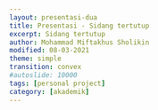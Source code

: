 ```yaml
---
layout: presentasi-dua
title: Presentasi - Sidang tertutup
excerpt: Sidang tertutup
author: Mohammad Miftakhus Sholikin
modified: 08-03-2021
theme: simple
transition: convex
#autoslide: 10000 
tags: [personal project]
category: [akademik]
---
```




<script>
 <style>
	mark {
		background-color: white;
		color: "#960e29";
	}
 </style>
</script>

<section
 data-markdown
 data-transition="zoom"
 id = "sampul">
 <script>
  <h4><a href = "{{ site.github.url }}/laman/akademik/"><b>Kajian <i>in silico</i> dan <i>in vitro</i> peptida antimikroba pada<br/>ayam broiler dan anak babi</b></a></h4>
  <hr><small><b>Mohammad Miftakhus Sholikin</b><br/><br/><small>Dibimbing oleh:</small><br/>Prof. Dr. Ir. Nahrowi, MS.c.<br/>Dr. Anuraga Jayanegara, S.Pt., M.Sc.<br/>Prof. Dr. Ir. Aris Tri Wahyudi, M.S.</small>
  <hr><small><small>Penguji Sidang Tertutup:</small><br/>Dr. Cahyo Budiman, S.Pt. M.Eng.<br/>Dr. Dilla Mareistia Fassah, S.Pt. M.Sc.</small>
 </script>
</section>

<section
 data-markdown
 data-transition="slide-in fade-out"
 id = "daftar-isi">
 <script>
 <h4 style="text-align:left"><a href="#/sampul">Daftar Isi</a></h4>
 <h4 style="text-align:left"><small><a href="{{ site.github.url }}/akademik/presentasi-sidang-tertutup/?print-pdf#/sampul">Cetak</a></small></h4>
 <div class="three-column">
  <div>
   <p style="font-size:25px">
    <a href="#/pendahuluan">1. Pendahuluan</a><br/><br/>
    <a href="#/permasalahan"><small>1.1 Permasalahan</small></a><br/>
    <a href="#/ketergantungan"><small>1.2 Ketergantungan</small></a><br/>
    <a href="#/alternatif"><small>1.3 Alternatif</small></a><br/>
    <a href="#/peptida-antimikroba"><small>1.4 Peptida Antimikroba PAM</small></a><br/>
    <a href="#/keunggulan-pam"><small>1.5 Keunggulan PAM</small></a><br/>
    <a href="#/tujuan"><small>1.6 Tujuan</small></a><br/>
    <a href="#/tahapan-penelitian"><small>1.7 Tahapan Penelitian</small></a><br/>
    <a href="#/kebaruan"><small>1.8 Kebaruan</small></a><br/><br/>
    <a href="#/materi-metode">2. Materi dan Metode</a><br/><br/>
    <a href="#/parameter-penelitian"><small>2.1 Parameter Penelitian</small></a><br/>
   </p>
  </div>
  <div>
   <p style="font-size:25px">
    <a href="#/aku"><small>2.2 Analisis Komponen Utama</small></a><br/>
    <a href="#/meta-analisis"><small>2.3 Meta-Analisis</small></a><br/>
    <a href="#/sintesis-clp1"><small>2.4 Sintesis Peptida CLP1</small></a><br/>
    <a href="#/antikanker"><small>2.5 Uji Antikanker</small></a><br/>
    <br/><a href="#/hasil-pembahasan">3. Hasil dan Pembahasan</a><br/><br/>
    <a href="#/karakteristik-pam"><small>3.1 Karakteristik PAM</small></a><br/>
    <a href="#/peptida-clp1"><small>3.2 Peptida CLP1</small></a><br/>
    <a href="#/antikanker-maggot"><small>3.3 Antikanker dari Maggot</small></a><br/>
    <a href="#/meta-broiler-1"><small>3.4 Meta-Analisis Ayam Broiler</small></a><br/>
    <a href="#/meta-babi-1"><small>3.5 Meta-Analisis Anak Babi</small></a><br/>
    <a href="#/mekanisme-pam-bakteri"><small>3.6 Mekanisme PAM Bakteri</small></a><br/>
   </p>
  </div>
  <div>
   <p style="font-size:25px">
    <a href="#/mekanisme-pam-invivo"><small>3.7 Mekanisme PAM <i>In Vivo</i></small></a><br/>
    <a href="#/diagram-mekanisme-pam-invivo"><small>3.8 Diagram Mekanisme PAM <i>In Vivo</i></small></a><br/>
    <br/><a href="#/simpulan">4. Simpulan</a><br/><br/>
    <a href="#/simpulan-penelitian"><small>4.1 Simpulan</small></a><br/><br/>
    <a href="#/publikasi">5. Publikasi</a><br/><br/>
    <a href="#/publikasi-penelitian"><small>5.1 Publikasi</small></a><br/>
  </div>
 </div>
 </script>
</section>

<section
 data-markdown
 data-transition="slide-in fade-out"
 id = "pendahuluan">
 <script>
 <h4><a href="#/daftar-isi">1. Pendahuluan</a></h4>
 </script>
</section>

<section
 data-markdown
 data-transition="slide-in fade-out"
 id = "permasalahan">
 <script>
 <h4><a href="#/daftar-isi">1.1 Permasalahan</a></h4>
 <div class="two-column">
   <div>
   <img src="{{ site.github.url }}/images/postingan/2021-01-26-sidkom-prasidang/sidkom-prasidang-permasalahan.svg"; height="475px">
  </div>
  <div>
   <br/><p align="justify" style="font-size:20px">Antibiotik imbuhan pakan (<mark><b>AIP</b></mark>) &#x2192; avilamycin, bacitracin, enramycin, flavomycin, halquinol, lincomycin, narasin, salinomycin, tiamulin, tylosin, dan virginiamycin <a href="https://www.pubvet.com.br/uploads/564b4cc69fbde87e053e3ae1b6d1f29b.pdf">(Cardinal <i>et al</i>. 2020)</a></p>
   <p style="font-size:20px">Dampak negatif AIP<br/>1. Reistensi<br/> 2. Residu<br/> 3. Alergi<br/> 4. Kanker</p>
   <p style="font-size:20px">Dilarang oleh<br/> a.<mark> FAO</mark>,<br/> b.<mark> Uni Eropa</mark>,<br/> c.<mark> WHO</mark>,<br/> d.<mark> Kementan</mark> &#x2192; permentan nomer 14 tahun 2017</p>
  </div>
 </div>
 </script>
</section>

<section
 data-markdown
 data-transition="slide-in fade-out"
 id = "ketergantungan">
 <script>
 <h4><a href="#/daftar-isi">1.2 Ketergantungan</a></h4>
 <div class="two-column">
   <div>
   <img src="{{ site.github.url }}/images/postingan/2021-01-26-sidkom-prasidang/sidkom-prasidang-ketergantungan.svg"; height="475px">
  </div>
  <div>
   <br/><br/><p align="justify" style="font-size:25px">Lalu apa yang menyebabkan peternak bergantung dengan AIP?</p>
   <p style="font-size:25px">1. Efisiensi<br/> 2. Lingkungan tropis &#x2192; sumber penyakit<br/> 3. <a href="https://en.wikipedia.org/wiki/Biosecurity"><b>Biosekuriti?</b></a></p>
   <p style="font-size:25px; color:orange"><b>Alternatif AIP</b></p>
  </div>
 </div>
 </script>
</section>

<section
 data-markdown
 data-transition="slide-in fade-out"
 id = "alternatif">
 <script>
 <h4><a href="#/daftar-isi">1.3 Alternatif</a></h4>
 <div class="two-column">
   <div>
   <img src="{{ site.github.url }}/images/postingan/2021-01-26-sidkom-prasidang/sidkom-prasidang-alternatif.svg"; height="375px">
  </div>
  <div>
   <br/><br/><p align="justify" style="font-size:25px">Alternatif AIP Gadde <i>et al.</i> (2017):</p>
   <p class="paragraf-column" style="font-size:25px">1. Probiotik<br/> 2. Prebiotik<br/> 3. Simbiotik<br/> 4. Silika aktif<br/> 5. Fitobiotik<br/> 6. Asam organik<br/> 7. <mark>Peptida aktif</mark><br/> 8. Hiperimun</p>
  </div>
 </div>
 </script>
</section>

<section
 data-markdown
 data-transition="slide-in fade-out"
 id = "peptida-antimikroba">
 <script>
 <h4><a href="#/daftar-isi">1.4 Peptida Antimikroba PAM</a></h4>
 <div class="two-column">
   <div>
   <img src="{{ site.github.url }}/images/postingan/2021-01-26-sidkom-prasidang/sidkom-prasidang-peptida-antimikroba.svg"; height="475px">
  </div>
  <div>
   <br/><p align="justify" style="font-size:25px">Karakteristik PAM (<a href="http://www.mdpi.com/1422-0067/17/5/603">Wang <i>et al</i>. 2016</a>):</p>
   <p align="left" class="paragraf-column" style="font-size:20px">1. Peptida (12-100 aa)<br/> 2. Bersifat amfipatik<br/> 3. Berukuran 4-12 kDa<br/> 4. Bersifat bakteriostatik dan/atau bakterisidal terhadap bakteri gram-positif, gram-negartif, fungi, khamir, dan virus</p>
   <p align="justify" style="font-size:25px">Sumber PAM: bakteri, fungi, tumbuhan, dan hewan.</p>
   <p align="justify" style="font-size:25px">PAM serangga dikelompokan menjadi lima jenis (<a href="http://link.springer.com/10.1007/s00253-014-5792-6">Yi <i>et al</i>. 2014</a>).</p>
  </div>
 </div>
 </script>
</section>

<section
 data-markdown
 data-transition="slide-in fade-out"
 id = "keunggulan-pam">
 <script>
 <h4><a href="#/daftar-isi">1.5 Keunggulan PAM</a></h4>
 <div class="two-column">
   <div>
   <img src="{{ site.github.url }}/images/postingan/2021-01-26-sidkom-prasidang/sidkom-prasidang-keunggulan-pam.svg"; height="275px">
  </div>
  <div>
   <p align="justify" style="font-size:25px">Keunggulan PAM (<a href="http://www.jasbsci.com/content/6/1/19">Hao Xiao <i>et al</i>. 2015</a>).</p>
   <p align="justify" style="font-size:20px">1. Tidak menimbulkan residu<br/> 2. Antimikroba spektrum luas<br/> 3. Bersifat antikanker<br/> 4. Menurunkan konversi pakan<br/> 5. Meningkatkan bobot potong<br/> 6. Memperbaiki morfologi usus halus</p>
  </div>
 </div>
 </script>
</section>

<section
 data-markdown
 data-transition="slide-in fade-out"
 id = "tujuan">
 <script>
 <h4><a href="#/daftar-isi">1.6 Tujuan</a></h4>
 <p align="left" style="font-size:24px"><mark>Tujuan umum</mark>: <br/>evaluasi PAM &#x2192; <i>in silico</i> dan <i>in vitro</i> &#x2192; performa pertumbuhan (ayam broiler dan anak babi). <br/><br/><mark>Tujuan khusus</mark>: <br/>i. karakteristik PAM, <br/>ii. sintesis PAM (CLP1), <br/>iii. ekstrak maggot sebagai antikanker, <br/>iv. kajian komprehensif PAM (meta-analisis), dan <br/>v. level optimal pemberiannya.
 </script>
</section>

<section
 data-markdown
 data-transition="slide-in fade-out"
 id = "tahapan-penelitian">
 <script>
 <h4><a href="#/daftar-isi">1.7 Tahapan Penelitian</a></h4>
 <p align="center" style="font-size:20px"><img src="{{ site.github.url }}/images/postingan/2021-01-26-sidkom-prasidang/sidkom-prasidang-tahapan-penelitian.svg"; height="475px"> <br/>Tahapan Penelitian <mark>Kajian <i>In Silico</i> dan <i>In Vitro</i> Peptida Antimikroba pada Ayam Broiler dan Anak Babi</mark></p>
 </script>
</section>

<section
 data-markdown
 data-transition="slide-in fade-out"
 id = "kebaruan">
 <script>
 <h4><a href="#/daftar-isi">1.8 Kebaruan</a></h4>
   <p align="left" style="font-size:20px"><mark>Penelitian terdahulu</mark>:<br/> 1. <a href="https://onlinelibrary.wiley.com/doi/abs/10.1111/1748-5967.12226">Park <i>et al</i>. (2017)</a> berhasil mengisolasi PAM (cecropin like-peptide 1 atau CLP1) dari maggot,<br/> 2. Meta-analisis aditif antimikroba (tidak hanya PAM) oleh <a href="https://www.sciencedirect.com/science/article/pii/S1090023319300528">Vanrolleghem <i>et al</i>. (2019)</a> dan <a href="https://jasbsci.biomedcentral.com/articles/10.1186/s40104-020-00534-2">Xu <i>et al</i>. (2021)</a>.</p>
   <p align="left" style="font-size:20px"><mark>Kebaruan</mark>:<br/> 1. <b>Produk</b> plasmid pt7CFE1-CHis yang disisipi cDNA CLP1,<br/> 2. <b>Produk</b> ekstrak antikanker maggot,<br/> 3. <b>Metodologi</b> pemetaan karakteristik PAM berdasarkan BM, sekuen AA, dan nilai KHM,<br/> 4. <b>Metodologi</b> kajian komprehensif <i>in vivo</i> PAM dan rekomendasi level pengguanaannya.</p>
 </script>
</section>

<section
 data-markdown
 data-transition="slide-in fade-out"
 id = "materi-metode">
 <script>
 <h4><a href="#/daftar-isi">2. Materi dan Metode</a></h4>
 </script>
</section>

<section
 data-markdown
 data-transition="slide-in fade-out"
 id = "parameter-penelitian">
 <script>
 <h4><a href="#/daftar-isi">2.1 Parameter Penelitian</a></h4>
 <p align="center" style="font-size:20px"><img src="{{ site.github.url }}/images/postingan/2021-01-26-sidkom-prasidang/sidkom-prasidang-parameter-penelitian.svg"; height="475px"> <br/>Parameter <mark>Kajian <i>In Silico</i> dan <i>In Vitro</i> Peptida Antimikroba pada Ayam Broiler dan Anak Babi</mark></p>
 </script>
</section>

<section
 data-markdown
 data-transition="slide-in fade-out"
 id = "aku">
 <script>
 <h4><a href="#/daftar-isi">2.2 Analisis Komponen Utama</a></h4>
 <div class="two-column">
   <div>
     <br/><br/><p align="justify" style="font-size:25px">Mereduksi data dari multivariabel menjadi komponen utama yang lebih sederhana</a></p>
     <p style="font-size:25px">Langkah:<br/> 1. Data &#x2192; komponen utama (KU)<br/> 2. Ukuran statistik &#x2192; <mark>nilai eigen</mark><br/> 3. Karakterisasi data &#x2192; <mark>grafik biplot</mark></p>
  </div>
  <div>
   <img src="{{ site.github.url }}/images/postingan/2021-01-26-sidkom-prasidang/sidkom-prasidang-aku.svg"; height="475px">
  </div>
 </div>
 </script>
</section>

<section
 data-markdown
 data-transition="slide-in fade-out"
 id = "langkah-aku">
 <script>
 <h4><a href="#/daftar-isi">2.2 <b>Langkah</b> Analisis Komponen Utama</a></h4>
 <p style="font-size:20px"><img src="{{ site.github.url }}/images/postingan/2021-01-26-sidkom-prasidang/sidkom-prasidang-langkah-aku.svg"; height="475px"><br/>Langkah tabulasi data dan analisis menggunakan analisis komponen utama</p>
 </script>
</section>

<section
 data-markdown
 data-transition="slide-in fade-out"
 id = "meta-analisis">
 <script>
 <h4><a href="#/daftar-isi">2.3 Meta-Analisis</a></h4>
 <div class="two-column">
   <div>
     <p align="justify" style="font-size:25px">Kuantifikasi hasil-hasil penelitian agar kajian menjadi komprehensif. Adapun pemilahan literatur mengacu pada PRISMA-P (<a href="https://www.bmj.com/lookup/doi/10.1136/bmj.g7647">Shamseer et al. 2015</a>)</p>
     <p style="font-size:25px">Langkah:<br/> 1. Seleksi literatur<br/> 2. Penyusunan data<br/> 3. Analisis &#x2192; linear mixed model (LMM) (<a href="https://www.cambridge.org/core/journals/animal/article/abs/metaanalyses-of-experimental-data-in-animal-nutrition/E14D11E9E0A7C451E15F21D1D3926682">Sauvant <i>et al</i>. 2008</a> dan <a href="https://www.journalofdairyscience.org/article/S0022-0302(01)74530-4/pdf">St-Pierre 2001</a>)<br/> 4. Intepretasi hasil</p>
  </div>
  <div>
   <img src="{{ site.github.url }}/images/postingan/2021-01-26-sidkom-prasidang/sidkom-prasidang-metal.svg"; height="475px">
  </div>
 </div>
 </script>
</section>

<section
 data-markdown
 data-transition="slide-in fade-out"
 id = "langkah-meta-analisis">
 <script>
 <h4><a href="#/daftar-isi">2.3 <b>Langkah</b> Seleksi Literatur dari Meta-Analisis</a></h4>
 <p align="center" style="font-size:20px"><img src="{{ site.github.url }}/images/postingan/2021-01-26-sidkom-prasidang/sidkom-prasidang-langkah-metal.svg"; height="475px"><br/> Langkah pemilihan literatur yang dipergunakan dalam meta-analisis pengaruh PAM<br/> terhadap performa ayam broiler dan anak babi (<a href="https://www.bmj.com/content/349/bmj.g7647">Shamseer <i>et al</i>. 2015</a>).</p>
 </script>
</section>

<section
 data-markdown
 data-transition="slide-in fade-out"
 id = "sintesis-clp1">
 <script>
 <h4><a href="#/daftar-isi">2.4 Sintesis <i>Cecropin Like-Peptide</i> 1 asal Maggot</a></h4>
 <div class="two-column">
   <div>
     <p align="justify" style="font-size:25px">RNA diekstraksi dari maggot (<i>Hermitia illucens</i>)</p>
     <p style="font-size:25px; color:#b32400"><b>Komplemen DNA CLP1</b>: 5’-GGT TGG CGG AAG AGG GTC TTC; 3’- TTA TCC TTG TTG TGG TGG TCC ACC TCG<br/></p>
     <p style="font-size:25px; color:#b32400"><b>T7</b>: 5’ – AAC GAC GGC CAG TGA ATT GTA ATA</p>
     <p style="font-size:25px; color:#b32400"><b>IRES (<i>internal ribosome entry site</i>)</b>: 5’ – ATG GGT GGT GGC CAT ATT ATC ATC</p>
     <p style="font-size:25px; color:#b32400"><b><i>His-tagged</i> (<i>internal ribosome entry site</i>)</b>: 5’ – ATG GTG ATG GTG ATG ATG</p>
   </div>
   <div>
     <img src="{{ site.github.url }}/images/postingan/2021-01-26-sidkom-prasidang/sidkom-prasidang-sintesis-clp1.svg"; height="475px">
   </div>
 </script>
</section>


<section
 data-markdown
 data-transition="slide-in fade-out"
 id = "langkah-sintesis-clp1">
 <script>
 <h4><a href="#/daftar-isi">2.4 <b>Langkah</b> Sintesis <i>Cecropin Like-Peptide</i> 1 asal Maggot</a></h4>
 <div>
  <img src="{{ site.github.url }}/images/postingan/2021-01-26-sidkom-prasidang/sidkom-prasidang-langkah-sintesis-clp1.svg"; height="575px">
 </div>
 </script>
</section>

<section
 data-markdown
 data-transition="slide-in fade-out"
 id = "ektraksi-rna">
 <script>
 <h4><a href="#/daftar-isi">2.4 <b>Langkah</b> Ekstraksi RNA asal Maggot</a></h4>
 <p align="center" style="font-size:20px"><img src="{{ site.github.url }}/images/postingan/2021-01-26-sidkom-prasidang/sidkom-prasidang-ekstraksi-rna.svg"; height="350px"><br/> Langkah ekstraksi RNA dari Maggot</p>
 </script>
</section>

<section
 data-markdown
 data-transition="slide-in fade-out"
 id = "pembuatan-fragmen-clp1">
 <script>
 <h4><a href="#/daftar-isi">2.4 <b>Langkah</b> Penyisipan cDNA CLP1 pada Plasmid pt7CFE1-CHis</a></h4>
 <p align="center" style="font-size:20px"><img src="{{ site.github.url }}/images/postingan/2021-01-26-sidkom-prasidang/sidkom-prasidang-langkah-penyisipan-clp1.svg"; height="450px"><br/> Langkah penyisipan cDNA CLP1 pada <i>multiple cloning site</i> (MSC) pada plasmid pt7CFE1-CHis</p>
 </script>
</section>

<section
 data-markdown
 data-transition="slide-in fade-out"
 id = "antikanker">
 <script>
 <h4><a href="#/daftar-isi">2.5 Uji Antikanker</a></h4>
 <p align="center" style="font-size:20px"><img src="{{ site.github.url }}/images/postingan/2021-01-26-sidkom-prasidang/sidkom-prasidang-uji-antikanker.svg"; height="475px"><br/> Sel kanker <b>MOLT4</b> (<a href="https://en.wikipedia.org/wiki/Acute_lymphoblastic_leukemia">leukemia limfoblastik akut</a>)<br/>dan <b>K562</b> (<a href="https://en.wikipedia.org/wiki/Chronic_myelogenous_leukemia">leukemia myelogenous kronis</a>)</p>
 </script>
</section>

<section
 data-markdown
 data-transition="slide-in fade-out"
 id = "langkah-antikanker">
 <script>
 <h4><a href="#/daftar-isi">2.5 <b>Langkah</b> Uji Antikanker</a></h4>
 <p align="center" style="font-size:20px"><img src="{{ site.github.url }}/images/postingan/2021-01-26-sidkom-prasidang/sidkom-prasidang-langkah-uji-antikanker.svg"; height="450px"><br/> Langkah uji antikanker ekstrak etanol dan akuades dari maggot</p>
 </script>
</section>

<section
 data-markdown
 data-transition="slide-in fade-out"
 id = "hasil-pembahasan">
 <script>
 <h4><a href="#/daftar-isi">3. Hasil dan Pembahasan</a></h4>
 </script>
</section>

<section
 data-markdown
 data-transition="slide-in fade-out"
 id = "karakteristik-pam">
 <script>
 <h4><a href="#/daftar-isi">3.1 Karakteristik PAM</a></h4>
 <p align="center" style="font-size:20px"><img src="{{ site.github.url }}/images/postingan/2021-01-26-sidkom-prasidang/sidkom-prasidang-biplot-pam.svg"; height="475px"><br/>Kuadran: 1. Jenis lain (KHM gram+) 2. α-heliks dan glisin, 3. sistein (KHM khamir dan gram-),<br/> 4. prolin (KHM fungi), sifat PAM pada kuadran 1 dan 3 memiliki perbedaan yang kontras<br/> demikian pula dengan kuadran 2 dan 4</p>
 </script>
</section>

<section
 data-markdown
 data-transition="slide-in fade-out"
 id = "peptida-clp1">
 <script>
 <h4><a href="#/daftar-isi">3.2 Peptida CLP1</a></h4>
 <p align="center" style="font-size:20px"><img src="{{ site.github.url }}/images/postingan/2021-01-26-sidkom-prasidang/sidkom-prasidang-peptida-clp1.svg"; height="375px"><br/> Hasil pengujian SDS-page, dot blot, dan mikroskop flourosen dari A. Kontrol negatif<br/>B. <i>Green fluorescent</i> protein C. Peptida CLP1</p>
 </script>
</section>

<section
 data-markdown
 data-transition="slide-in fade-out"
 id = "sds-page">
 <script>
 <h4><a href="#/daftar-isi">3.2 Hasil Pengujian Menggunakan SDS-Page</a></h4>
 <p align="center" style="font-size:20px"><img src="{{ site.github.url }}/images/postingan/2021-01-26-sidkom-prasidang/sidkom-prasidang-hasil-sds-page.svg"; height="375px"><br/> Hasil pengujian SDS-page, dot blot, dan mikroskop flourosen dari A. Kontrol negatif<br/>B. <i>Green fluorescent</i> protein C. Peptida CLP1</p>
 </script>
</section>

<section
 data-markdown
 data-transition="slide-in fade-out"
 id = "antikanker-maggot">
 <script>
 <h4><a href="#/daftar-isi">3.3 Nilai IC50 Ekstrak Etanol dan Akuades dari Maggot</a></h4>
 <p align="center" style="font-size:20px"><img src="{{ site.github.url }}/images/postingan/2021-01-26-sidkom-prasidang/sidkom-prasidang-ic50.svg"; height="375px"><br/> Nilai IC50 dari ekstrak akuades dan etanol maggot, sitotoksisititas<br/> (i) sitotoksik potensial &#x2192; IC50 <100 μg mL<sup>-1</sup>,<br/> (ii) sitotoksik moderat &#x2192; 100 μg mL<sup>-1</sup> < IC50 < 1000 μg mL<sup>-1</sup> dan<br/> (iii) tidak toksik &#x2192; IC50 >1000 μg mL <sup>-1</sup> (Yun <i>et al</i>. 2017).</p>
 </script>
</section>

<section
 data-markdown
 data-transition="slide-in fade-out"
 id = "meta-broiler-1">
 <script>
 <h4><a href="#/daftar-isi">3.4 <b>Tabel</b> Meta-Analisis: Performa Pertumbuhan Ayam Broiler</a></h4>
 <p align="center" style="font-size:20px"><img src="{{ site.github.url }}/images/postingan/2021-01-26-sidkom-prasidang/sidkom-prasidang-meta-broiler-1.svg"; height="375px"><br/> Performa pertumbuhan ayam broiler fase starter dan finisher (BB, PPBH,<br/> dan FCR) nyata meningkat sedangkan, KPH tidak signifikan.</p>
 </script>
</section>

<section
 data-markdown
 data-transition="slide-in fade-out"
 id = "meta-broiler-2">
 <script>
 <h4 style="font-size:35px"><a href="#/daftar-isi">3.4 <b>Tabel</b> Meta-Analisis: Performa Pertumbuhan Ayam Broiler (lanjutan)</a></h4>
 <p align="center" style="font-size:20px"><img src="{{ site.github.url }}/images/postingan/2021-01-26-sidkom-prasidang/sidkom-prasidang-meta-broiler-2.svg"; height="250px"><br/> Total fase parameter (BB, PPBH, dan FCR) nyata meningkat, KPH tidak signifikan.</p>
 </script>
</section>

<section
 data-markdown
 data-transition="slide-in fade-out"
 id = "meta-babi-1">
 <script>
 <h4><a href="#/daftar-isi">3.5 <b>Tabel</b> Meta-Analisis: Performa Pertumbuhan Anak Babi</a></h4>
 <p align="center" style="font-size:20px"><img src="{{ site.github.url }}/images/postingan/2021-01-26-sidkom-prasidang/sidkom-prasidang-meta-babi-1.svg"; height="375px"><br/> Fase 1 dan 2 dari pertumbuhan anak babi, parameter (BB, PPBH, KPH,<br/> dan FCR) nyata meningkat sedangkan, KPH pada fase 2 tidak signifikan</p>
 </script>
</section>

<section
 data-markdown
 data-transition="slide-in fade-out"
 id = "meta-babi-2">
 <script>
 <h4><a href="#/daftar-isi">3.5 <b>Tabel</b> Meta-Analisis: Performa Pertumbuhan Anak Babi (lanjutan)</a></h4>
 <p align="center" style="font-size:20px"><img src="{{ site.github.url }}/images/postingan/2021-01-26-sidkom-prasidang/sidkom-prasidang-meta-babi-2.svg"; height="250px"><br/> Total fase anak babi, parameter BB nyata meningkat, parameter lain tidak signifikan</p>
 </script>
</section>

<section
 data-markdown
 data-transition="slide-in fade-out"
 id = "mekanisme-pam-bakteri">
 <script>
 <h4><a href="#/daftar-isi">3.6 Mekanisme Kerja PAM terhadap Bakteri Patogen</a></h4>
 <div class="two-column">
  <div>
    <img src="{{ site.github.url }}/images/postingan/2021-01-26-sidkom-prasidang/sidkom-prasidang-mekanisme-pam-bakteri.svg"; height="375px">
  </div>
  <div>
    <p align="left" style="font-size:20px">Model pengahambatan peptida antimikroba</p>
    <table style="width: 100%; border: 0px; font-size: 20px">
    <tr>
        <td>A.</td>
        <td><mark>perusakan dinding sel</mark>,</td>
    </tr>
    <tr>
        <td>B.</td>
        <td><mark>pengikatan nutrien dan mineral</mark>,</td>
    </tr>
    <tr>
        <td>C.</td>
        <td><mark>perusakan transkripsi DNA</mark>,</td>
    </tr>
    <tr>
        <td>D.</td>
        <td><mark>penghambatan translasi RNA</mark>,</td>
    </tr>
    <tr>
        <td>E.</td>
        <td><mark>penghambatan fungsi ribosom</mark> dalam sintesis protein, dan</td>
    </tr>
    <tr>
        <td>F.</td>
        <td><mark>pemblokiran protein chaperone</mark>, protein ini diperlukan untuk melipat protein dengan benar,</td>
    </tr>
    <tr>
        <td>G.</td>
        <td><mark><mark>penghambatan respirasi seluler dan induksi pembentukan ROS</mark> dan kerusakan integritas membran sel mitokondria dan kegagalan pembentukan ATP dan NADH (modifikasi Hao Xiao <i>et al</i>. 2015)</td>
    </tr>
    <tr></tr>
    </table>
  </div>
 </div>
 </script>
</section>

<section
 data-markdown
 data-transition="slide-in fade-out"
 id = "mekanisme-pam-invivo">
 <script>
  <h4 style="font-size:35px"><a href="#/daftar-isi">3.7 Mekanisme Kerja PAM dalam Meningkatkan Perfoma Pertumbuhan</a></h4>
  <table style="width: 100%; border: 0px; font-size: 25px">
    <tr>
        <td></td>
        <td><mark>Menyebabkan:</mark></td>
    </tr>
    <tr>
        <td>1.</td>
        <td>PAM mengeliminasi bakteri patogen yang menutupi dinding usus halus sehingga poliferasi bakteri asam laktat meningkat,</td>
    </tr>
    <tr>
        <td>2.</td>
        <td>PAM memperbaiki status imunitas lumen usus dengan menginduksi pembentukan senyawa imunostimulan,</td>
    </tr>
    <tr>
        <td>3.</td>
        <td>ekosistem saluran cerna yang seimbang menyebabkan peningkatan perkembangan morfologi vilus usus.</td>
    </tr>
    <tr>
        <td></td>
        <td><br/><mark>Dampak:</mark></td>
    </tr>
    <tr>
        <td>1.</td>
        <td>Rasio vilus terhadap kedalaman kripta meningkat,</td>
    </tr>
    <tr>
        <td>2.</td>
        <td>memperluas bidang penyerapan,</td>
    </tr>
    <tr>
        <td>3.</td>
        <td>penyerapan nutrien lebih banyak dan efisien, dan</td>
    </tr>
    <tr>
        <td>4.</td>
        <td>meningkatkan performa pertumbuhan.</td>
    </tr>
    <tr></tr>
  </table>
 </script>
</section>

<section
 data-markdown
 data-transition="slide-in fade-out"
 id = "diagram-mekanisme-pam-invivo">
 <script>
 <h4 style="font-size:30px"><a href="#/daftar-isi">3.8 Diagram Mekanisme Kerja PAM dalam Meningkatkan Perfoma Pertumbuhan</a></h4>
 <p align="center" style="font-size:20px"><img src="{{ site.github.url }}/images/postingan/2021-01-26-sidkom-prasidang/sidkom-prasidang-mekanisme-pam-invivo-1.svg"; width="875px"><br/> Mekanime PAM dalam meningkatkan performa pertumbuhan ayam broiler<br/> dan anak babi berdasarkan hasil meta-analisis</p>
 </script>
</section>

<section
 data-markdown
 data-transition="none"
 id = "diagram-mekanisme-pam-invivo">
 <script>
 <h4 style="font-size:25px"><a href="#/daftar-isi">3.8 Diagram Mekanisme Kerja PAM dalam Meningkatkan Perfoma Pertumbuhan (lanjutan)</a></h4>
 <p align="center" style="font-size:20px"><img src="{{ site.github.url }}/images/postingan/2021-01-26-sidkom-prasidang/sidkom-prasidang-mekanisme-pam-invivo-2.svg"; width="875px"><br/> Mekanime PAM dalam meningkatkan performa pertumbuhan ayam broiler<br/> dan anak babi berdasarkan hasil meta-analisis</p>
 </script>
</section>

<section
 data-markdown
 data-transition="slide-in fade-out"
 id = "simpulan">
 <script>
 <h4><a href="#/daftar-isi">4. Simpulan</a></h4>
 </script>
</section>

<section
 data-markdown
 data-transition="slide-in fade-out"
 id = "simpulan-penelitian">
 <script>
 <h4><a href="#/daftar-isi">4.1 Simpulan</a></h4>
 <p align="justify" style="font-size:25px">1. Ayam broiler dan anak babi dapat dipicu performa pertumbuhannya menggunakan peptida antimikroba<br/> 2. Level optimal peptida antimikroba pada <b style="color:#b32400">ayam broiler adalah 337 dan 359 mg Kg<sup>-1</sup></b> masing-masing pada fase starter dan finisher secara berurutan. Level optimal untuk <b style="color:#b32400">anak babi yaitu, 213 dan 221 mg Kg<sup>-1</sup></b> masing-masing pada fase 1 dan 2 secara berurutan.<br/> 3. Nilai IC50 ekstrak etanol maggot adalah 203.76 dan 246.2 μg mL<sup>-1</sup></b> masing-masing pada sel leukimia MOLT4 dan K562 secara berurutan.</p>
 </script>
</section>

<section
 data-markdown
 data-transition="slide-in fade-out"
 id = "publikasi">
 <script>
 <h4><a href="#/daftar-isi">5. Publikasi</a></h4>
 </script>
</section>

<section 
	data-markdown
	data-transition="slide-in fade-out"
	id = "publikasi-penelitian">
	<script>
	<h4><a href="#/daftar-isi">5.1 Publikasi</a></h4>

	|<small>No.</small>|<small>Publikasi</small>|<small>Jenis</small>|<small>Status</small>|
	|:----------------|:--------|:---:|-----:|
	|<small>1.</small>|<small>A meta-analysis antimicrobial peptide effects on intestinal bacteria, immune response and antioxidant activity of broilers</small>|<small>TASJ (Q2)</small>|<small>diterima</small>|
	|<small>2.</small>|<small>A meta-analysis of the effect of antimicrobial peptide purity on the growth performance, dry matter digestibility, and  intestinal morphology of broiler</small>|<small>AAVS (Q3)</small>|<small>diterima</small>|
	|<small>3.</small>|<small>Evaluation of linear models and linear mixed models to predict the effects of antimicrobial peptides on broiler performance</small>|<small>iop</small>|<small><a href="https://iopscience.iop.org/article/10.1088/1755-1315/478/1/012002">terbit</a></small>|
	|<small>4.</small>|<small>The effect of antimicrobial peptide on growth performance, digestibility, small intestine morphology, and serum metabolites of broiler: A meta-analysis</small>|<small>JAFS (Q2)</small>|<small>submit</small>|
	||||
	</script>
</section>

<section
 data-markdown
 data-transition="zoom"
 id = "sampul-belakang">
 <script>
 <small>Presentasi ini dibuat menggunakan [Reveal.js Demo Website](https://lab.hakim.se/reveal-js/#/)</small>
 <br/><small><small>Kembali ke <a href="#/sampul">sampul</a> atau <a href="#/daftar-isi">daftar isi</a></small></small>
 </p>
 </script>
</section>

